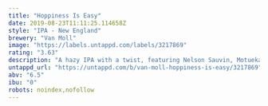 ```yaml
---
title: "Hoppiness Is Easy"
date: 2019-08-23T11:11:25.114658Z
style: "IPA - New England"
brewery: "Van Moll"
image: "https://labels.untappd.com/labels/3217869"
rating: "3.63"
description: "A hazy IPA with a twist, featuring Nelson Sauvin, Motueka, Mosaic and Citra hops. "
untappd_url: "https://untappd.com/b/van-moll-hoppiness-is-easy/3217869"
abv: "6.5"
ibu: "0"
robots: noindex,nofollow
---
```

